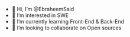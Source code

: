 - 👋 Hi, I’m @EbraheemSaid
- 👀 I’m interested in SWE
- 🌱 I’m currently learning Front-End & Back-End
- 💞️ I’m looking to collaborate on Open sources 

<!---
EbraheemSaid/EbraheemSaid is a ✨ special ✨ repository because its `README.md` (this file) appears on your GitHub profile.
You can click the Preview link to take a look at your changes.
--->
